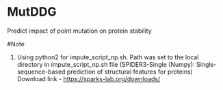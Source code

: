 # MutDDG
Predict impact of point mutation on protein stability

#Note

1. Using python2 for impute_script_np.sh. Path was set to the local directory in impute_script_np.sh file (SPIDER3-Single (Numpy): Single-sequence-based prediction of structural features for proteins)
Download link - https://sparks-lab.org/downloads/

